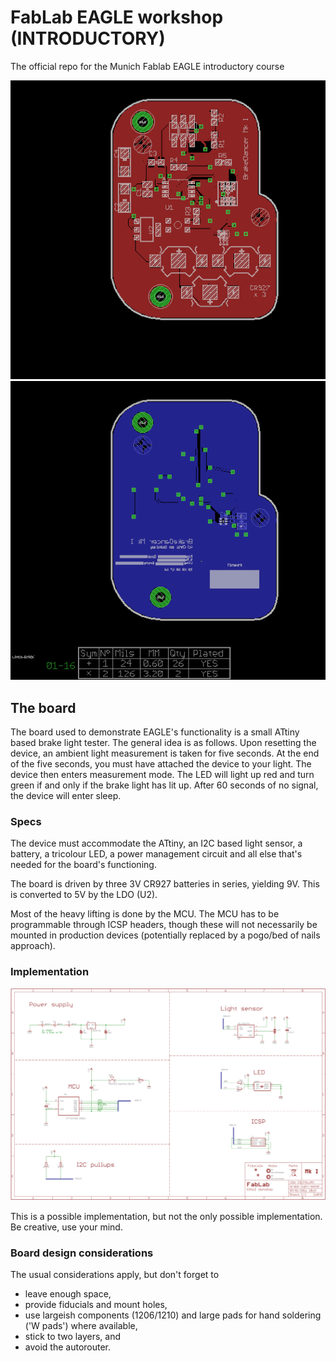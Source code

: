 # FabLab EAGLE workshop (INTRODUCTORY)
The official repo for the Munich Fablab EAGLE introductory course 

![Board top side](https://raw.githubusercontent.com/chrisvoncsefalvay/fablab-eagle-workshop-INT/master/top.png) ![Board bottom side](https://raw.githubusercontent.com/chrisvoncsefalvay/fablab-eagle-workshop-INT/master/bottom.png)


## The board
The board used to demonstrate EAGLE's functionality is a small ATtiny based brake light tester. The general idea is as follows. Upon resetting the device, an ambient light measurement is taken for five seconds. At the end of the five seconds, you must have attached the device to your light. The device then enters measurement mode. The LED will light up red and turn green if and only if the brake light has lit up. After 60 seconds of no signal, the device will enter sleep. 

### Specs
The device must accommodate the ATtiny, an I2C based light sensor, a battery, a tricolour LED, a power management circuit and all else that's needed for the board's functioning.

The board is driven by three 3V CR927 batteries in series, yielding 9V. This is converted to 5V by the LDO (U2).

Most of the heavy lifting is done by the MCU. The MCU has to be programmable through ICSP headers, though these will not necessarily be mounted in production devices (potentially replaced by a pogo/bed of nails approach).

### Implementation

![Schematic](https://raw.githubusercontent.com/chrisvoncsefalvay/fablab-eagle-workshop-INT/master/schematic.png)

This is a possible implementation, but not the only possible implementation. Be creative, use your mind.

### Board design considerations
The usual considerations apply, but don't forget to
- leave enough space,
- provide fiducials and mount holes,
- use largeish components (1206/1210) and large pads for hand soldering ('W pads') where available,
- stick to two layers, and
- avoid the autorouter.
